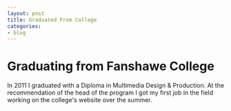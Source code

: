 ```yaml
---
layout: post
title: Graduated From College
categories:
- blog
---
```


# Graduating from Fanshawe College
In 2011 I graduated with a Diploma in Multimedia Design & Production. At the recommendation of the head of the program
I got my first job in the field working on the college's website over the summer.

